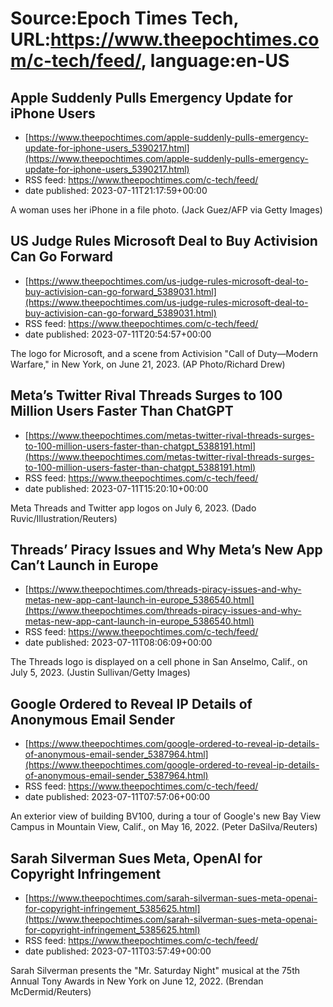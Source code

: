 # Source:Epoch Times Tech, URL:https://www.theepochtimes.com/c-tech/feed/, language:en-US

## Apple Suddenly Pulls Emergency Update for iPhone Users
 - [https://www.theepochtimes.com/apple-suddenly-pulls-emergency-update-for-iphone-users_5390217.html](https://www.theepochtimes.com/apple-suddenly-pulls-emergency-update-for-iphone-users_5390217.html)
 - RSS feed: https://www.theepochtimes.com/c-tech/feed/
 - date published: 2023-07-11T21:17:59+00:00

A woman uses her iPhone in a file photo. (Jack Guez/AFP via Getty Images)

## US Judge Rules Microsoft Deal to Buy Activision Can Go Forward
 - [https://www.theepochtimes.com/us-judge-rules-microsoft-deal-to-buy-activision-can-go-forward_5389031.html](https://www.theepochtimes.com/us-judge-rules-microsoft-deal-to-buy-activision-can-go-forward_5389031.html)
 - RSS feed: https://www.theepochtimes.com/c-tech/feed/
 - date published: 2023-07-11T20:54:57+00:00

The logo for Microsoft, and a scene from Activision "Call of Duty—Modern Warfare," in New York, on June 21, 2023. (AP Photo/Richard Drew)

## Meta’s Twitter Rival Threads Surges to 100 Million Users Faster Than ChatGPT
 - [https://www.theepochtimes.com/metas-twitter-rival-threads-surges-to-100-million-users-faster-than-chatgpt_5388191.html](https://www.theepochtimes.com/metas-twitter-rival-threads-surges-to-100-million-users-faster-than-chatgpt_5388191.html)
 - RSS feed: https://www.theepochtimes.com/c-tech/feed/
 - date published: 2023-07-11T15:20:10+00:00

Meta Threads and Twitter app logos on July 6, 2023. (Dado Ruvic/Illustration/Reuters)

## Threads’ Piracy Issues and Why Meta’s New App Can’t Launch in Europe
 - [https://www.theepochtimes.com/threads-piracy-issues-and-why-metas-new-app-cant-launch-in-europe_5386540.html](https://www.theepochtimes.com/threads-piracy-issues-and-why-metas-new-app-cant-launch-in-europe_5386540.html)
 - RSS feed: https://www.theepochtimes.com/c-tech/feed/
 - date published: 2023-07-11T08:06:09+00:00

The Threads logo is displayed on a cell phone in San Anselmo, Calif., on July 5, 2023. (Justin Sullivan/Getty Images)

## Google Ordered to Reveal IP Details of Anonymous Email Sender
 - [https://www.theepochtimes.com/google-ordered-to-reveal-ip-details-of-anonymous-email-sender_5387964.html](https://www.theepochtimes.com/google-ordered-to-reveal-ip-details-of-anonymous-email-sender_5387964.html)
 - RSS feed: https://www.theepochtimes.com/c-tech/feed/
 - date published: 2023-07-11T07:57:06+00:00

An exterior view of building BV100, during a tour of Google's new Bay View Campus in Mountain View, Calif., on May 16, 2022. (Peter DaSilva/Reuters)

## Sarah Silverman Sues Meta, OpenAI for Copyright Infringement
 - [https://www.theepochtimes.com/sarah-silverman-sues-meta-openai-for-copyright-infringement_5385625.html](https://www.theepochtimes.com/sarah-silverman-sues-meta-openai-for-copyright-infringement_5385625.html)
 - RSS feed: https://www.theepochtimes.com/c-tech/feed/
 - date published: 2023-07-11T03:57:49+00:00

Sarah Silverman presents the "Mr. Saturday Night" musical at the 75th Annual Tony Awards in New York on June 12, 2022. (Brendan McDermid/Reuters)

